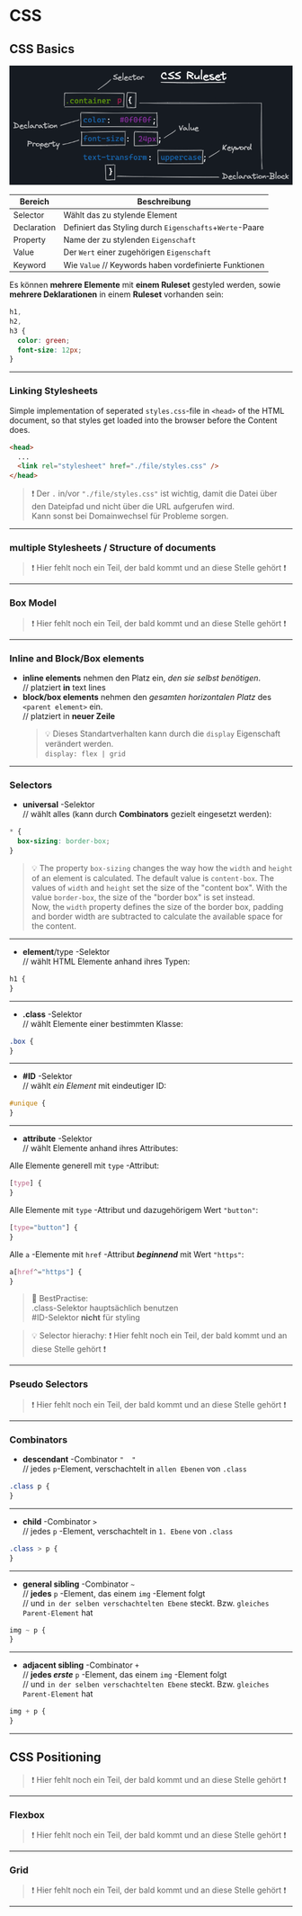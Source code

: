 # CSS

## CSS Basics

![CSS Ruleset](./img/css_ruleset.png)

| Bereich     | Beschreibung                                             |
| ----------- | -------------------------------------------------------- |
| Selector    | Wählt das zu stylende Element                            |
| Declaration | Definiert das Styling durch `Eigenschafts`+`Werte`-Paare |
| Property    | Name der zu stylenden `Eigenschaft`                      |
| Value       | Der `Wert` einer zugehörigen `Eigenschaft`               |
| Keyword     | Wie `Value` // Keywords haben vordefinierte Funktionen   |

Es können **mehrere Elemente** mit **einem Ruleset** gestyled werden, sowie **mehrere Deklarationen** in einem **Ruleset** vorhanden sein:

```css
h1,
h2,
h3 {
  color: green;
  font-size: 12px;
}
```

---

### Linking Stylesheets

Simple implementation of seperated `styles.css`-file in `<head>` of the HTML document, so that styles get loaded into the browser before the Content does.

```html
<head>
  ...
  <link rel="stylesheet" href="./file/styles.css" />
</head>
```

> ❗️ Der `.` in/vor `"./file/styles.css"` ist wichtig, damit die Datei über den Dateipfad und nicht über die URL aufgerufen wird.  
> Kann sonst bei Domainwechsel für Probleme sorgen.

---

### multiple Stylesheets / Structure of documents

> ❗️ Hier fehlt noch ein Teil, der bald kommt und an diese Stelle gehört ❗️

---

### Box Model

> ❗️ Hier fehlt noch ein Teil, der bald kommt und an diese Stelle gehört ❗️

---

### Inline and Block/Box elements

- **inline elements** nehmen den Platz ein, _den sie selbst benötigen_.  
   // platziert **in** text lines
- **block/box elements** nehmen den _gesamten horizontalen Platz_ des `<parent element>` ein.  
   // platziert in **neuer Zeile**
  > 💡 Dieses Standartverhalten kann durch die `display` Eigenschaft verändert werden.  
  > `display: flex | grid`

---

### Selectors

- **universal** -Selektor  
  // wählt alles (kann durch **Combinators** gezielt eingesetzt werden):

```css
* {
  box-sizing: border-box;
}
```

> 💡 The property `box-sizing` changes the way how the `width` and `height` of an element is calculated.
> The default value is `content-box`. The values of `width` and `height` set the size of the "content
> box". With the value `border-box`, the size of the "border box" is set instead.  
> Now, the `width` property defines the size of the border box, padding and border width are subtracted to calculate the available space for the content.

---

- **element**/type -Selektor  
  // wählt HTML Elemente anhand ihres Typen:

```css
h1 {
}
```

---

- **.class** -Selektor  
  // wählt Elemente einer bestimmten Klasse:

```css
.box {
}
```

---

- **#ID** -Selektor  
  // wählt _ein Element_ mit eindeutiger ID:

```css
#unique {
}
```

---

- **attribute** -Selektor  
  // wählt Elemente anhand ihres Attributes:

Alle Elemente generell mit `type` -Attribut:

```css
[type] {
}
```

Alle Elemente mit `type` -Attribut und dazugehörigem Wert `"button"`:

```css
[type="button"] {
}
```

Alle `a` -Elemente mit `href` -Attribut **_beginnend_** mit Wert `"https"`:

```css
a[href^="https"] {
}
```

> 🧩 BestPractise:  
> .class-Selektor hauptsächlich benutzen  
> #ID-Selektor **nicht** für styling

> 💡 Selector hierachy:
> ❗️ Hier fehlt noch ein Teil, der bald kommt und an diese Stelle gehört ❗️

---

### Pseudo Selectors

> ❗️ Hier fehlt noch ein Teil, der bald kommt und an diese Stelle gehört ❗️

---

### Combinators

- **descendant** -Combinator `"  "`  
  // jedes `p`-Element, verschachtelt in `allen Ebenen` von `.class`

```css
.class p {
}
```

---

- **child** -Combinator `>`  
  // jedes `p` -Element, verschachtelt in `1. Ebene` von `.class`

```css
.class > p {
}
```

---

- **general sibling** -Combinator `~`  
  // **jedes** `p` -Element, das einem `img` -Element folgt  
  // und `in der selben verschachtelten Ebene` steckt. Bzw. `gleiches Parent-Element` hat

```css
img ~ p {
}
```

---

- **adjacent sibling** -Combinator `+`  
  // **jedes _erste_** `p` -Element, das einem `img` -Element folgt  
  // und `in der selben verschachtelten Ebene` steckt. Bzw. `gleiches Parent-Element` hat

```css
img + p {
}
```

---

## CSS Positioning

> ❗️ Hier fehlt noch ein Teil, der bald kommt und an diese Stelle gehört ❗️

---

### Flexbox

> ❗️ Hier fehlt noch ein Teil, der bald kommt und an diese Stelle gehört ❗️

---

### Grid

> ❗️ Hier fehlt noch ein Teil, der bald kommt und an diese Stelle gehört ❗️

---
